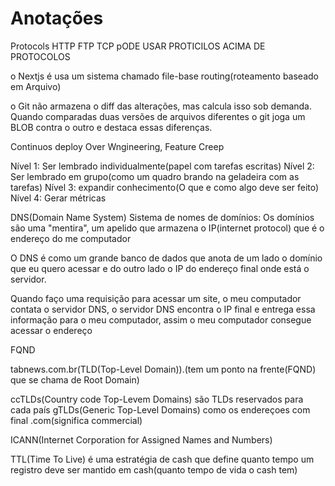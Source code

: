 # Anotações

Protocols HTTP FTP TCP
pODE USAR PROTICILOS ACIMA DE PROTOCOLOS

o Nextjs é usa um sistema chamado file-base routing(roteamento baseado em Arquivo)

o Git não armazena o diff das alterações, mas calcula isso sob demanda.
Quando comparadas duas versões de arquivos diferentes o git joga um BLOB contra o outro e destaca essas diferenças.

Continuos deploy
Over Wngineering, Feature Creep

Nível 1: Ser lembrado individualmente(papel com tarefas escritas)
Nível 2: Ser lembrado em grupo(como um quadro brando na geladeira com as tarefas)
Nível 3: expandir conhecimento(O que e como algo deve ser feito)
Nível 4: Gerar métricas

DNS(Domain Name System) Sistema de nomes de domínios:
Os domínios são uma "mentira", um apelido que armazena o IP(internet protocol) que é o endereço do me computador

O DNS é como um grande banco de dados que anota de um lado o domínio que eu quero acessar e do outro lado o IP do endereço final onde está o servidor.

Quando faço uma requisição para acessar um site, o meu computador contata o servidor DNS, o servidor DNS encontra o IP final e entrega essa informação para o meu computador, assim o meu computador consegue acessar o endereço

FQND

tabnews.com.br(TLD(Top-Level Domain)).(tem um ponto na frente(FQND) que se chama de Root Domain)

ccTLDs(Country code Top-Levem Domains) são TLDs reservados para cada país
gTLDs(Generic Top-Level Domains) como os endereçoes com final .com(significa commercial)

ICANN(Internet Corporation for Assigned Names and Numbers)

TTL(Time To Live) é uma estratégia de cash que define quanto tempo um registro deve ser mantido em cash(quanto tempo de vida o cash tem)
